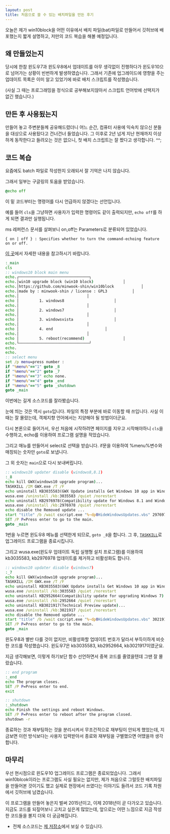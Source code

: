 ```yaml
---
layout: post
title: 처음으로 쓸 수 있는 배치파일을 만든 후기
---
```


오늘은 제가 win10block을 어떤 이유에서 배치 파일(bat)파일로 만들어서 깃허브에 배포했는지 짧게 설명하고, 저만의 코드 복습을 해볼 예정입니다.

## 왜 만들었는지

당시에 한참 윈도우7과 윈도우8에서 업데이트를 아무 생각없이 진행하다가 윈도우10으로 넘어가는 상황이 빈번하게 발생하였습니다.
그래서 기존에 업그레이드에 영향을 주는 업데이트 목록은 이미 알고 있었기에 바로 배치 스크립트를 작성했습니다.

(사실 그 때는 프로그래밍을 정식으로 공부해보지않아서 스크립트 언어밖에 선택지가 없긴 했습니다.)

## 만든 후 사용됬는지

만들어 놓고 주변분들께 공유해드렸더니 어느 순간, 컴퓨터 사용에 익숙치 않으신 분들을 대상으로 사용됬다고 건너건너 들었습니다.
그 이후로 2년 넘게 지난 현재까지 이상하게 동작한다고 들려오는 것은 없으니, 첫 배치 스크립트는 잘 짰다고 생각합니다. ^^;

## 코드 복습

요즘에도 batch 파일로 작성한지 오래되서 잘 기억은 나지 않습니다.

그래서 일부는 구글링의 토움을 받았습니다.

```bat
@echo off
```

이 밑 코드부터는 명령어를 다시 언급하지 않겠다는 선언입니다.

예를 들어 ```cls```을 그냥하면 사용자가 입력한 명령어도 같이 출력되지만, ```echo off```를 하게 되면 결과만 실행됩니다.

ms 레퍼런스 문서를 살펴보니 on,off는 Parameters로 분류되어 있었습니다.

```
{ on | off } : Specifies whether to turn the command-echoing feature on or off. 
```

[이 곳](https://technet.microsoft.com/ko-kr/library/bb490897.aspx)에서 자세한 내용을 참고하시기 바랍니다.


```bat
:_main
cls
:: windows10 block main menu
echo.┌───────────────────────────────┐
echo.│win10 upgrade block (win10 block)				│
echo.│https://github.com/minwook-shin/win10block			│
echo.│made by : minwook-shin / license : GPL3 			│
echo.│								│
echo │         1. windows8						│
echo.│								│
echo │         2. windows7						│
echo.│								│
echo │         3. windowsvista					│
echo.│								│
echo │         4. end						│
echo.│								│
echo │         5. reboot(recommend)					│
echo.└───────────────────────────────┘
echo.
echo.
:: select menu
set /p menu=press number :
if "%menu%"=="1" goto _8
if "%menu%"=="2" goto _7
if "%menu%"=="3" echo none.
if "%menu%"=="4" goto _end
if "%menu%"=="5" goto _shutdown
goto _main
```

이번에는 길게 소스코드를 잘라봤습니다.

눈에 띄는 것은 역시 ```goto```입니다. 파일의 특정 부분에 바로 이동할 때 쓰입니다. 사실 이때는 잘 몰랐는데, 객체지향 언어에서는 지양해야 될 방법이더군요.

다시 본론으로 들어가서, 우선 처음에 시작하려면 페이지를 지우고 시작해야하니 ```cls```을 수행하고, echo를 이용하여 프로그램 설명을 적었습니다.

그리고 매뉴를 만들어서 select로 선택을 받습니다. if문을 이용하여 %menu%변수와 매칭되는 숫자만 ```goto```로 보냅니다.

그 외 숫자는 ```main```으로 다시 보내버립니다.

```bat
:: windows10 updater disable (windows8,8.1)
:_8
echo kill GWX(windows10 upgrade program)...
TASKKILL /IM GWX.exe /T /F
echo uninstall KB3035583(GWX Update installs Get Windows 10 app in Windows 8.1 and Windows 7 SP1)...
wusa.exe /uninstall /kb:3035583 /quiet /norestart
echo uninstall KB2976978(Compatibility update for Windows 8.1 and Windows 8)...
wusa.exe /uninstall /kb:2976978 /quiet /norestart
echo disable the Removed update ...
start "title" /b /wait cscript.exe "%~dp0HideWindowsUpdates.vbs" 2976978 3035583
SET /P P=Press enter to go to the main.
goto _main
```

1번을 누르면 윈도우8 메뉴를 선택한게 되므로, ```goto _8```을 합니다.
그 후, [```TASKKILL```](https://technet.microsoft.com/ko-kr/library/bb491009.aspx)로 업그레이드 프로그램을 종료시킵니다.

그리고 wusa.exe(윈도우 업데이트 독립 실행형 설치 프로그램)를 이용하여 kb3035583, kb2976978 업데이트를 제거하고 비활성화도 합니다.


```bat
:: windows10 updater disable (windows7)
:_7
echo kill GWX(windows10 upgrade program)...
TASKKILL /IM GWX.exe /T /F 
echo uninstall KB3035583(GWX Update installs Get Windows 10 app in Windows 8.1 and Windows 7 SP1)...
wusa.exe /uninstall /kb:3035583 /quiet /norestart
echo uninstall KB2952664(Compatibility update for upgrading Windows 7)...
wusa.exe /uninstall /kb:2952664 /quiet /norestart
echo uninstall KB3021917(Technical Preview update)...
wusa.exe /uninstall /kb:3021917 /quiet /norestart
echo disable the Removed update ...
start "title" /b /wait cscript.exe "%~dp0HideWindowsUpdates.vbs" 3021917 3035583 2952664
SET /P P=Press enter to go to the main.
goto _main
```

윈도우8과 별반 다를 것이 없지만, 비활성화할 업데이트 번호가 달라서 부득이하게 비슷한 코드를 작성했습니다.
윈도우7은 kb3035583, kb2952664, kb3021917이였군요.

지금 생각해보면, 이렇게 하기보단 함수 선언하면서 중복 코드를 줄였을텐데 그땐 잘 몰랐습니다.

```bat
:: end program
:_end
echo The program closes.
SET /P P=Press enter to end.
exit
```

```bat
:: shutdown
:_shutdown
echo Finish the settings and reboot Windows.
SET /P P=Press enter to reboot after the program closed.
shutdown -r
```

종료하는 것과 재부팅하는 것을 분리시켜서 무조건적으로 재부팅이 안되게 했었는데, 지금보면 이런 방식보다는 사용자 입력받아서 종료와 재부팅을 구별했으면 어땠을까 생각합니다.

## 마무리

우선 현시점으로 윈도우10 업그레이드 프로그램은 종료되었습니다. 그래서 win10blcok이라는 프로그램도 사실 필요는 없지만, 제가 처음으로 그럴듯한 배치파일을 만들어본 것이기도 했고 실제로 현장에서 쓰였다는 이야기도 들려서 코드 기록 차원에서 깃허브에 남겼습니다.

이 프로그램을 만들어 놓은지 벌써 2015년이고, 이제 2018년이 곧 다가오고 있습니다.
지금도 코드를 되짚어보니 고치고 싶은게 많았는데, 앞으로는 어떤 느낌으로 지금 작성한 코드들을 볼지 더욱 더 궁금해집니다.

* 전체 소스코드는 [제 저장소](https://github.com/minwook-shin/win10block/blob/master/win10block.bat)에서 보실 수 있습니다.